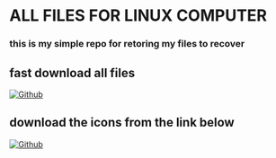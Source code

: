 # ALL FILES FOR LINUX COMPUTER
### this is my simple repo for retoring my files to recover 

## fast download all files 
[![Github](https://img.shields.io/badge/all-Download-yallow?style=for-the-badge&logo=Download)]()

## download the icons from the link below
[![Github](https://img.shields.io/badge/icon-Download-blue?style=for-the-badge&logo=Download)](https://www.mediafire.com/file/lefmdyrnp5sihfa/icons.zip/file)

